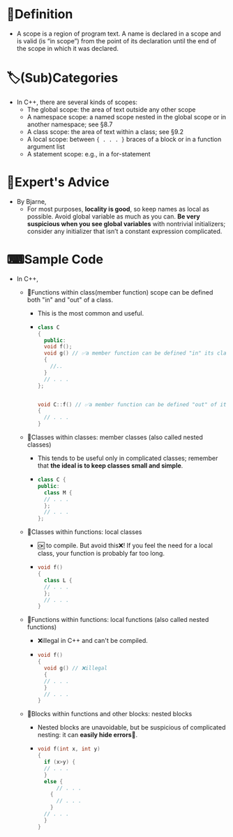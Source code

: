 # 📝Definition
- A scope is a region of program text. A name is declared in a scope and is valid (is “in scope”) from the point of its declaration until the end of the scope in which it was declared.

# 🏷(Sub)Categories
- In C++, there are several kinds of scopes:
    - The global scope: the area of text outside any other scope
    - A namespace scope: a named scope nested in the global scope or in another namespace; see §8.7
    - A class scope: the area of text within a class; see §9.2
    - A local scope: between `{ . . . }` braces of a block or in a function argument list
    - A statement scope: e.g., in a for-statement
    
# 🥼Expert's Advice
- By Bjarne,
    - For most purposes, **locality is good**, so keep names as local as possible. Avoid global variable as much as you can.
  **Be very suspicious when you see global variables** with nontrivial initializers; consider any initializer that isn’t a constant expression complicated.
  
# ⌨Sample Code
- In C++,
    - 📌Functions within class(member function) scope can be defined both "in" and "out" of a class.
        - This is the most common and useful.
        - ``` c++
          class C
          {
            public:
            void f();
            void g() // ✅a member function can be defined "in" its class
            {
              //..
            }
            // . . .
          };
          
          
          void C::f() // ✅a member function can be defined "out" of its class
          {
            // . . .
          }
          ```
        
    - 📌Classes within classes: member classes (also called nested classes)
        - This tends to be useful only in complicated classes; remember that **the ideal is to keep classes small and simple**.
        - ``` c++
          class C {
          public:
            class M {
            // . . .
            };
            // . . .
          };
          ```
        
    - 📌Classes within functions: local classes
        - 🆗 to compile. But avoid this❌! If you feel the need for a local class, your function is probably far too long.
        - ``` c++
          void f()
          {
            class L {
            // . . .
            };
            // . . .
          }
          ```
        
    - 📌Functions within functions: local functions (also called nested functions)
        - ❌illegal in C++ and can't be compiled.
        - ``` c++
          void f()
          {
            void g() // ❌illegal
            {
            // . . .
            }
            // . . .
          }
          ```
        
    - 📌Blocks within functions and other blocks: nested blocks
        - Nested blocks are unavoidable, but be suspicious of complicated nesting: it can **easily hide errors**🤫.
        - ``` c++
          void f(int x, int y)
          {
            if (x>y) {
            // . . .
            }
            else {
            	// . . .
              {
              	// . . .
              }
            // . . .
            }
          }
          ```
        